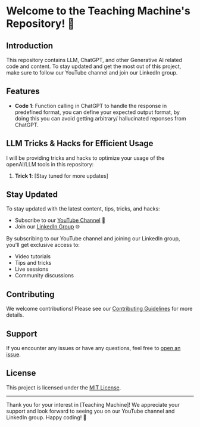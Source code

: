 
# Welcome to the Teaching Machine's Repository! 👋

## Introduction

This repository contains LLM, ChatGPT, and other Generative AI related code and content. To stay updated and get the most out of this project, make sure to follow our YouTube channel and join our LinkedIn group.

## Features

- **Code 1**: Function calling in ChatGPT to handle the response in predefined format, you can define your expected output format, by doing this you can avoid getting arbitrary/ hallucinated reponses from ChatGPT.

## LLM Tricks & Hacks for Efficient Usage

I will be providing tricks and hacks to optimize your usage of the openAI/LLM tools in this repository:

1. **Trick 1**: [Stay tuned for more updates]

## Stay Updated

To stay updated with the latest content, tips, tricks, and hacks:

- Subscribe to our [YouTube Channel](https://www.youtube.com/teachingmachine) 🎥
- Join our [LinkedIn Group]([https://www.linkedin.com/in/kirankumarbeethoju/](https://www.linkedin.com/groups/14366551/)) 🌐

By subscribing to our YouTube channel and joining our LinkedIn group, you'll get exclusive access to:

- Video tutorials
- Tips and tricks
- Live sessions
- Community discussions

## Contributing

We welcome contributions! Please see our [Contributing Guidelines](CONTRIBUTING.md) for more details.

## Support

If you encounter any issues or have any questions, feel free to [open an issue]([https://github.com/yourusername/yourprojectname/](https://github.com/kiranbeethoju/Youtube_LLM_Resources/)issues/new).

## License

This project is licensed under the [MIT License](LICENSE).

---

Thank you for your interest in [Teaching Machine]! We appreciate your support and look forward to seeing you on our YouTube channel and LinkedIn group. Happy coding! 🚀
